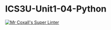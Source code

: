 # ICS3U-Unit1-04-Python

[![Mr Coxall's Super Linter](https://github.com/Feyi-Akomolafe/ICS3U-Unit1-03-Python/workflows/Mr%20Coxall's%20Super%20Linter/badge.svg)](https://github.com/Feyi-Akomolafe/Feyi-Akomolafe/ICS3U-Unit1-03-Python/actions/)

